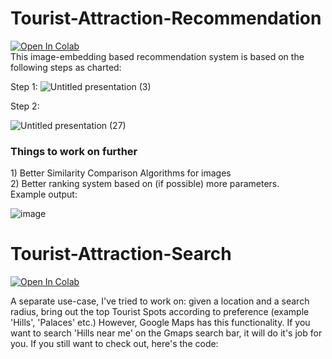 
# Tourist-Attraction-Recommendation
[![Open In Colab](https://colab.research.google.com/assets/colab-badge.svg)](https://colab.research.google.com/drive/1WJL0jMGftX1usXTJqQbWzxMgWk7lBN9X#scrollTo=80SL1lvC3jI_)
<br>
This image-embedding based recommendation system is based on the following steps as charted:

Step 1:
![Untitled presentation (3)](https://github.com/ayanatherate/Tourist-Attraction-Search-and-Recommendation/assets/59755186/66d6508e-4ca1-4431-b976-61fd3f6c1f98)


Step 2:

![Untitled presentation (27)](https://github.com/ayanatherate/Tourist-Attraction-Search-and-Recommendation/assets/59755186/8f3ed422-db0a-408f-84f4-98cd71f8ec1b)

<h3> Things to work on further</h3>
1) Better Similarity Comparison Algorithms for images
<br>
2) Better ranking system based on (if possible) more parameters.
<br>
Example output:

![image](https://github.com/ayanatherate/Tourist-Attraction-Search-and-Recommendation/assets/59755186/2b5068ee-f7c2-4a4f-a975-61d47d455577)








# Tourist-Attraction-Search
[![Open In Colab](https://colab.research.google.com/assets/colab-badge.svg)](https://colab.research.google.com/drive/1i5ORoVsV_ALCCL2h-AsaJQdjIti05D6E#scrollTo=9ec8b992)
  
A separate use-case, I've tried to work on: given a location and a search radius, bring out the top Tourist Spots according to preference (example 'Hills', 'Palaces' etc.)
However, Google Maps has this functionality. If you want to search 'Hills near me' on the Gmaps search bar, it will do it's job for you. 
If you still want to check out, here's the code:
<br>


  
  

